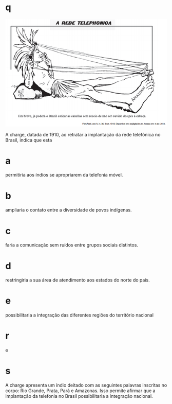 # q
![](3e1390fe-1a8a-0246-b655-3cb42eee9be4.png)

A charge, datada de 1910, ao retratar a implantação da rede telefônica no Brasil, indica que esta

# a
permitiria aos índios se apropriarem da telefonia móvel.

# b
ampliaria o contato entre a diversidade de povos indígenas.

# c
faria a comunicação sem ruídos entre grupos sociais distintos.

# d
restringiria a sua área de atendimento aos estados do norte do país.

# e
possibilitaria a integração das diferentes regiões do território nacional

# r
e

# s
A charge apresenta um índio deitado com as seguintes palavras inscritas no corpo: Rio Grande, Prata, Pará e Amazonas. Isso permite afirmar que a implantação da telefonia no Brasil possibilitaria a integração nacional.
